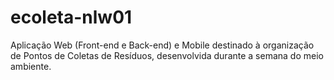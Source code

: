 # ecoleta-nlw01
Aplicação Web (Front-end e Back-end) e Mobile destinado à organização de Pontos de Coletas de Resíduos, desenvolvida durante a semana do meio ambiente.

